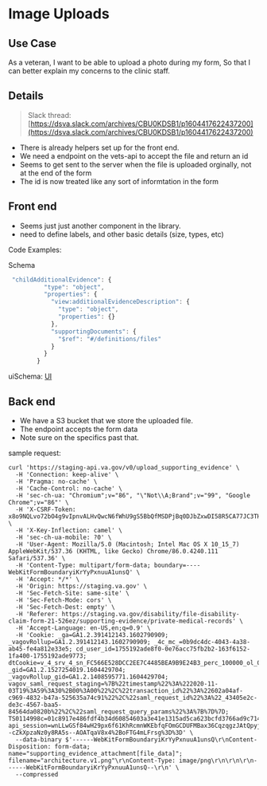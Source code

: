 # Image Uploads

## Use Case

As a veteran, 
I want to be able to upload a photo during my form, 
So that I can better explain my concerns to the clinic staff. 

## Details 

> Slack thread: [https://dsva.slack.com/archives/CBU0KDSB1/p1604417622437200](https://dsva.slack.com/archives/CBU0KDSB1/p1604417622437200)

- There is already helpers set up for the front end. 
- We need a endpoint on the vets-api to accept the file and return an id
- Seems to get sent to the server when the file is uploaded orginally, not at the end of the form
- The id is now treated like any sort of informtation in the form



## Front end

- Seems just just another component in the library. 
- need to define labels, and other basic details (size, types, etc) 
  
Code Examples: 

Schema
``` js
 "childAdditionalEvidence": {
          "type": "object",
          "properties": {
            "view:additionalEvidenceDescription": {
              "type": "object",
              "properties": {}
            },
            "supportingDocuments": {
              "$ref": "#/definitions/files"
            }
          }
        }
```

uiSchema: 
[UI](https://github.com/department-of-veterans-affairs/vets-website/blob/master/src/applications/disability-benefits/686c-674/config/chapters/add-a-child/add-child-additional-evidence/addChildAdditionalEvidence.js#L14)


## Back end

- We have a S3 bucket that we store the uploaded file. 
- The endpoint accepts the form data
- Note sure on the specifics past that. 

sample request: 

```
curl 'https://staging-api.va.gov/v0/upload_supporting_evidence' \
  -H 'Connection: keep-alive' \
  -H 'Pragma: no-cache' \
  -H 'Cache-Control: no-cache' \
  -H 'sec-ch-ua: "Chromium";v="86", "\"Not\\A;Brand";v="99", "Google Chrome";v="86"' \
  -H 'X-CSRF-Token: x8o9NQLvo72bO4g9vIpnvALHvQwcN6fWhU9gS5BbQfMSDPjBq0DJbZxwDI58R5CA77JC3THT1M8HnDj1K4VJWg==' \
  -H 'X-Key-Inflection: camel' \
  -H 'sec-ch-ua-mobile: ?0' \
  -H 'User-Agent: Mozilla/5.0 (Macintosh; Intel Mac OS X 10_15_7) AppleWebKit/537.36 (KHTML, like Gecko) Chrome/86.0.4240.111 Safari/537.36' \
  -H 'Content-Type: multipart/form-data; boundary=----WebKitFormBoundaryiKrYyPxnuuA1unsQ' \
  -H 'Accept: */*' \
  -H 'Origin: https://staging.va.gov' \
  -H 'Sec-Fetch-Site: same-site' \
  -H 'Sec-Fetch-Mode: cors' \
  -H 'Sec-Fetch-Dest: empty' \
  -H 'Referer: https://staging.va.gov/disability/file-disability-claim-form-21-526ez/supporting-evidence/private-medical-records' \
  -H 'Accept-Language: en-US,en;q=0.9' \
  -H 'Cookie: _ga=GA1.2.391412143.1602790909; _vagovRollup=GA1.2.391412143.1602790909; _4c_mc_=0b9dc4dc-4043-4a38-ab45-fe4a812e33e5; cd_user_id=1755192ade8f0-0e76acc75fb2b2-163f6152-1fa400-1755192ade9773; dtCookie=v_4_srv_4_sn_FC566E528DCC2EE7C4485BEA9B9E24B3_perc_100000_ol_0_mul_1; _gid=GA1.2.1527254019.1604429704; _vagovRollup_gid=GA1.2.1408595771.1604429704; vagov_saml_request_staging=%7B%22timestamp%22%3A%222020-11-03T19%3A59%3A30%2B00%3A00%22%2C%22transaction_id%22%3A%22602a04af-c969-4832-b47a-525635a74c91%22%2C%22saml_request_id%22%3A%22_43405e2c-de3c-4567-baa5-84564da0820b%22%2C%22saml_request_query_params%22%3A%7B%7D%7D; TS0114998c=01c8917e486fdf4b34d60854603a3e41e1315ad5ca623bcfd3766ad9c714f5787bda7e9f2fe8b1f9ecdc2d8b10bf4af378594a3e32b0e4abf0e6fd925a63c35eeee21d6a4a0c0f2e044b8cc6933df55e739900bb18; api_session=wnLLwGSf84wH29px6f61KhRcmnWKEbfqFOmGCDUFMBax36CqzqgzJAtQpyj83C4UBj1%2Br0MliG%2BmSDC5BFgIm78EAMflOz%2F%2BVXbINpRuA%2Fnt7slNc5bEbiSmA2XRdigjdiCZBxemFY9k4RF%2B1umbdr48NvVLweYAnXj%2FR%2Frlr1lH2zw4FDXrReVyX5nJDLdeO3ahpi3v3TgxOHuXwIitWNf82mt20GqClMPaIU2NY8mjQGIOCQrYtuRjE8uLc6MG2DBgdtsmNYudtuse7D6OAetJcf5uZovaLGf1SP1G7n7gQfB82IY4c6fAG6%2FB4lrWQECBVY8jpGUmAoHY0ssAQqmpA8XaxxmFk8fUKFSiL9NLTRcSX9wvCw%2FAvn91oITurb%2Fcw4DZRFc7aT2DiedLVvma4pczU%2FPVzt%2FQAQWAAnJbNjUl4g%2BJjkgX%2B%2FzqmPaZ30lckAuECdf9cHTby%2BFvFzFqgmKXR4bB5%2BPlzWZcPiRseyqy989H0b%2BgZBftwCizYT%2BhH%2BUEhRWQ8spVXKxESevB5vioQXKmShBqxRJWfyRsMkHQQy3lNvCTB541ek9Mp8WEmKMaQYj4GnI4TWL2nlVkgf1J26VoalkMmobllhOwXkqr0TQQ1qw3eWz65yxW9hsTAYfHdaAzd7421ebv28K7lgpdJaFQgPgCCvkOE8GNtuWhhPHzNpM3dgTzoVk%2B5%2BAUcpL5OIBzdKAbE2QCIJS5FQIFQRF4wzi5isA1swQfFqZWJtRCQjIXsar3giuNjTyuxZAqZM06VHTeyibtYZnnLFf%2BvI2QDXd%2B43MW8g%3D%3D--cZkXpzaNz0y8RA5s--AOATqaV8x4%2BoFTG4mLFrsg%3D%3D' \
  --data-binary $'------WebKitFormBoundaryiKrYyPxnuuA1unsQ\r\nContent-Disposition: form-data; name="supporting_evidence_attachment[file_data]"; filename="architecture.v1.png"\r\nContent-Type: image/png\r\n\r\n\r\n------WebKitFormBoundaryiKrYyPxnuuA1unsQ--\r\n' \
  --compressed

  ```